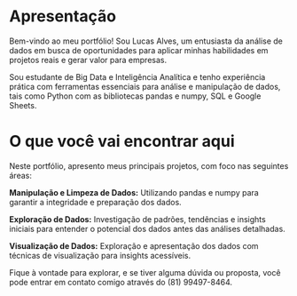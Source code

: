 # **Apresentação** 
Bem-vindo ao meu portfólio! Sou Lucas Alves, um entusiasta da análise de dados em busca de oportunidades para aplicar minhas habilidades em projetos reais e gerar valor para empresas.

Sou estudante de Big Data e Inteligência Analítica e tenho experiência prática com ferramentas essenciais para análise e manipulação de dados, tais como Python com as bibliotecas pandas e numpy, SQL e Google Sheets.

# **O que você vai encontrar aqui**
Neste portfólio, apresento meus principais projetos, com foco nas seguintes áreas:

**Manipulação e Limpeza de Dados:** Utilizando pandas e numpy para garantir a integridade e preparação dos dados.

**Exploração de Dados:** Investigação de padrões, tendências e insights iniciais para entender o potencial dos dados antes das análises detalhadas.

**Visualização de Dados:** Exploração e apresentação dos dados com técnicas de visualização para insights acessíveis.

Fique à vontade para explorar, e se tiver alguma dúvida ou proposta, você pode entrar em contato comigo através do (81) 99497-8464.
